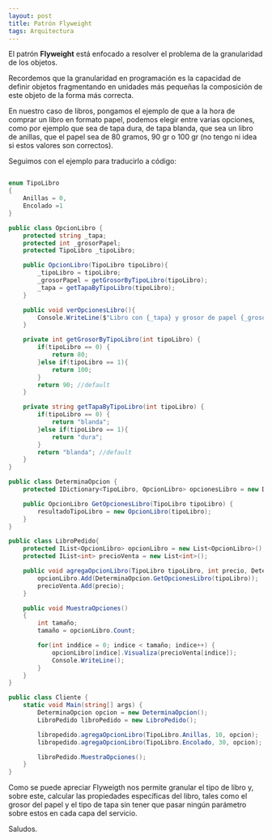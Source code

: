 ```yaml
---
layout: post
title: Patrón Flyweight
tags: Arquitectura
---
```

El patrón **Flyweight** está enfocado a resolver el problema de la granularidad de los objetos.

Recordemos que la granularidad en programación es la capacidad de definir objetos fragmentando en unidades más pequeñas la composición de este objeto de la forma más correcta.

En nuestro caso de libros, pongamos el ejemplo de que a la hora de comprar un libro en formato papel, podemos elegir entre varias opciones, como por ejemplo que sea de tapa dura, de tapa blanda, que sea un libro de anillas, que el papel sea de 80 gramos, 90 gr o 100 gr (no tengo ni idea si estos valores son correctos).

Seguimos con el ejemplo para traducirlo a código:

~~~csharp

enum TipoLibro
{
    Anillas = 0,
    Encolado =1
}

public class OpcionLibro {
    protected string _tapa;
    protected int _grosorPapel;
    protected TipoLibro _tipoLibro;

    public OpcionLibro(TipoLibro tipoLibro){
        _tipoLibro = tipoLibro;
        _grosorPapel = getGrosorByTipoLibro(tipoLibro);
        _tapa = getTapaByTipoLibro(tipoLibro);
    }

    public void verOpcionesLibro(){
        Console.WriteLine($"Libro con {_tapa} y grosor de papel {_grosorPapel} para el tipo de libro selecionado {_tipoLibro}")
    }

    private int getGrosorByTipoLibro(int tipoLibro) {
        if(tipoLibro == 0) {
            return 80;
        }else if(tipoLibro == 1){
            return 100;
        }
        return 90; //default
    }

    private string getTapaByTipoLibro(int tipoLibro) {
        if(tipoLibro == 0) {
            return "blanda";
        }else if(tipoLibro == 1){
            return "dura";
        }
        return "blanda"; //default
    }
}

public class DeterminaOpcion {
    protected IDictionary<TipoLibro, OpcionLibro> opcionesLibro = new Dictionary<TipoLibro, OpcioLibro>();

    public OpcionLibro GetOpcionesLibro(TipoLibro tipoLibro) {
        resultadoTipoLibro = new OpcionLibro(tipoLibro);
    }
}

public class LibroPedido{
    protected IList<OpcionLibro> opcionLibro = new List<OpcionLibro>();
    protected IList<int> precioVenta = new List<int>();

    public void agregaOpcionLibro(TipoLibro tipoLibro, int precio, DeterminaOpcion opcion) {
        opcionLibro.Add(DeterminaOpcion.GetOpcionesLibro(tipoLibro));
        precioVenta.Add(precio);
    }

    public void MuestraOpciones()
    {
        int tamaño;
        tamaño = opcionLibro.Count;

        for(int inddice = 0; indice < tamaño; indice++) {
            opcionLibro[indice].Visualiza(precioVenta[indice]);
            Console.WriteLine();
        }
    }
}

public class Cliente {
    static void Main(string[] args) {
        DeterminaOpcion opcion = new DeterminaOpcion();
        LibroPedido libroPedido = new LibroPedido();

        libropedido.agregaOpcionLibro(TipoLibro.Anillas, 10, opcion);
        libropedido.agregaOpcionLibro(TipoLibro.Encolado, 30, opcion);

        libroPedido.MuestraOpciones();
    }
}
~~~

Como se puede apreciar Flyweigth nos permite granular el tipo de libro y, sobre este, calcular las propiedades específicas del libro, tales como el grosor del papel y el tipo de tapa sin tener que pasar ningún parámetro sobre estos en cada capa del servicio.

Saludos.

